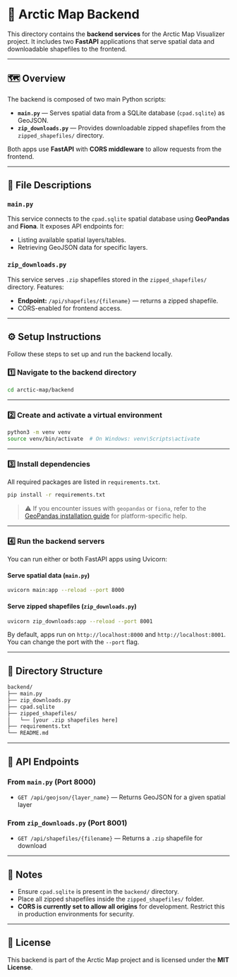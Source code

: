 # 🧊 Arctic Map Backend

This directory contains the **backend services** for the Arctic Map Visualizer project. It includes two **FastAPI** applications that serve spatial data and downloadable shapefiles to the frontend.

---

## 🗺️ Overview

The backend is composed of two main Python scripts:

- **`main.py`** — Serves spatial data from a SQLite database (`cpad.sqlite`) as GeoJSON.
- **`zip_downloads.py`** — Provides downloadable zipped shapefiles from the `zipped_shapefiles/` directory.

Both apps use **FastAPI** with **CORS middleware** to allow requests from the frontend.

---

## 📄 File Descriptions

### `main.py`

This service connects to the `cpad.sqlite` spatial database using **GeoPandas** and **Fiona**. It exposes API endpoints for:

- Listing available spatial layers/tables.
- Retrieving GeoJSON data for specific layers.

### `zip_downloads.py`

This service serves `.zip` shapefiles stored in the `zipped_shapefiles/` directory. Features:

- **Endpoint:** `/api/shapefiles/{filename}` — returns a zipped shapefile.
- CORS-enabled for frontend access.

---

## ⚙️ Setup Instructions

Follow these steps to set up and run the backend locally.

### 1️⃣ Navigate to the backend directory

```bash
cd arctic-map/backend
```

---

### 2️⃣ Create and activate a virtual environment

```bash
python3 -m venv venv
source venv/bin/activate  # On Windows: venv\Scripts\activate
```

---

### 3️⃣ Install dependencies

All required packages are listed in `requirements.txt`.

```bash
pip install -r requirements.txt
```

> ⚠️ If you encounter issues with `geopandas` or `fiona`, refer to the [GeoPandas installation guide](https://geopandas.org/en/stable/getting_started/install.html) for platform-specific help.

---

### 4️⃣ Run the backend servers

You can run either or both FastAPI apps using Uvicorn:

#### Serve spatial data (`main.py`)

```bash
uvicorn main:app --reload --port 8000
```

#### Serve zipped shapefiles (`zip_downloads.py`)

```bash
uvicorn zip_downloads:app --reload --port 8001
```

By default, apps run on `http://localhost:8000` and `http://localhost:8001`. You can change the port with the `--port` flag.

---

## 📁 Directory Structure

```bash
backend/
├── main.py
├── zip_downloads.py
├── cpad.sqlite
├── zipped_shapefiles/
│   └── [your .zip shapefiles here]
├── requirements.txt
└── README.md
```

---

## 🔌 API Endpoints

### From `main.py` (Port 8000)

- `GET /api/geojson/{layer_name}` — Returns GeoJSON for a given spatial layer

### From `zip_downloads.py` (Port 8001)

- `GET /api/shapefiles/{filename}` — Returns a `.zip` shapefile for download

---

## 📝 Notes

- Ensure `cpad.sqlite` is present in the `backend/` directory.
- Place all zipped shapefiles inside the `zipped_shapefiles/` folder.
- **CORS is currently set to allow all origins** for development. Restrict this in production environments for security.

---

## 📄 License

This backend is part of the Arctic Map project and is licensed under the **MIT License**.
